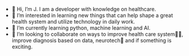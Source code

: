 - 👋 Hi, I’m J. I am a developer with knowledge on healthcare.
- 👀 I’m interested in learning new things that can help shape a great health system and utilize technology in daily work.
- 🌱 I’m currently learning python, machine learning and AI.
- 💞️ I’m looking to collaborate on ways to improve health care system👨‍⚕️, improve diagnosis based on data, neurotech🧠 and if something is exciting.

